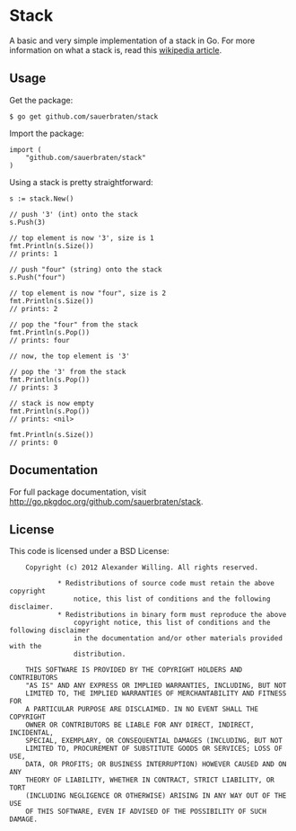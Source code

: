 # Stack

A basic and very simple implementation of a stack in Go. For more information on what a stack is, read this [wikipedia article](https://en.wikipedia.org/wiki/Stack_\(abstract_data_type\)#Software_stacks).

## Usage

Get the package:

	$ go get github.com/sauerbraten/stack

Import the package:

	import (
		"github.com/sauerbraten/stack"
	)

Using a stack is pretty straightforward:

	s := stack.New()

	// push '3' (int) onto the stack
	s.Push(3)

	// top element is now '3', size is 1
	fmt.Println(s.Size())
	// prints: 1

	// push "four" (string) onto the stack
	s.Push("four")

	// top element is now "four", size is 2
	fmt.Println(s.Size())
	// prints: 2

	// pop the "four" from the stack
	fmt.Println(s.Pop())
	// prints: four

	// now, the top element is '3'

	// pop the '3' from the stack
	fmt.Println(s.Pop())
	// prints: 3

	// stack is now empty
	fmt.Println(s.Pop())
	// prints: <nil>

	fmt.Println(s.Size())
	// prints: 0

## Documentation

For full package documentation, visit http://go.pkgdoc.org/github.com/sauerbraten/stack.

## License

This code is licensed under a BSD License:

		Copyright (c) 2012 Alexander Willing. All rights reserved.

				* Redistributions of source code must retain the above copyright
					notice, this list of conditions and the following disclaimer.
				* Redistributions in binary form must reproduce the above
					copyright notice, this list of conditions and the following disclaimer
					in the documentation and/or other materials provided with the
					distribution.

		THIS SOFTWARE IS PROVIDED BY THE COPYRIGHT HOLDERS AND CONTRIBUTORS
		"AS IS" AND ANY EXPRESS OR IMPLIED WARRANTIES, INCLUDING, BUT NOT
		LIMITED TO, THE IMPLIED WARRANTIES OF MERCHANTABILITY AND FITNESS FOR
		A PARTICULAR PURPOSE ARE DISCLAIMED. IN NO EVENT SHALL THE COPYRIGHT
		OWNER OR CONTRIBUTORS BE LIABLE FOR ANY DIRECT, INDIRECT, INCIDENTAL,
		SPECIAL, EXEMPLARY, OR CONSEQUENTIAL DAMAGES (INCLUDING, BUT NOT
		LIMITED TO, PROCUREMENT OF SUBSTITUTE GOODS OR SERVICES; LOSS OF USE,
		DATA, OR PROFITS; OR BUSINESS INTERRUPTION) HOWEVER CAUSED AND ON ANY
		THEORY OF LIABILITY, WHETHER IN CONTRACT, STRICT LIABILITY, OR TORT
		(INCLUDING NEGLIGENCE OR OTHERWISE) ARISING IN ANY WAY OUT OF THE USE
		OF THIS SOFTWARE, EVEN IF ADVISED OF THE POSSIBILITY OF SUCH DAMAGE.
